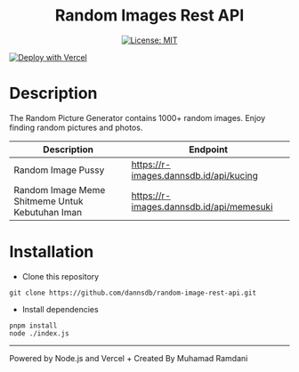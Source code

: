 <div align="center">
<h1>Random Images Rest API</h1>

[![License: MIT](https://img.shields.io/badge/License-MIT-yellow.svg)](https://opensource.org/licenses/MIT)

</div>

[![Deploy with Vercel](https://vercel.com/button)](https://r-images.dannsdb.id/)

# Description
The Random Picture Generator contains 1000+ random images. Enjoy finding random pictures and photos.

| Description | Endpoint | 
|------------ | ---------|
| Random Image Pussy | https://r-images.dannsdb.id/api/kucing |
| Random Image Meme Shitmeme Untuk Kebutuhan Iman | https://r-images.dannsdb.id/api/memesuki |

# Installation

- Clone this repository
```
git clone https://github.com/dannsdb/random-image-rest-api.git
```
- Install dependencies
```
pnpm install
node ./index.js
```

---
Powered by Node.js and Vercel + Created By Muhamad Ramdani
